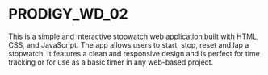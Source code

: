 # PRODIGY_WD_02
This is a simple and interactive stopwatch web application built with HTML, CSS, and JavaScript. The app allows users to start, stop, reset and lap a stopwatch. It features a clean and responsive design and is perfect for time tracking or for use as a basic timer in any web-based project.
